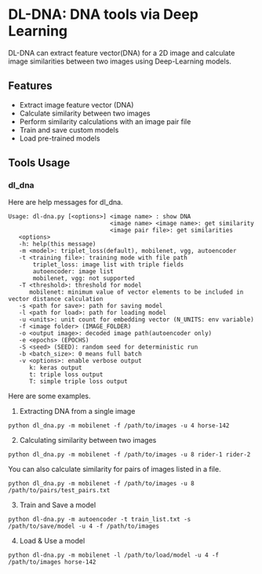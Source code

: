 # DL-DNA: DNA tools via Deep Learning

DL-DNA can extract feature vector(DNA) for a 2D image and calculate image similarities between two images using Deep-Learning models.

## Features

- Extract image feature vector (DNA)
- Calculate similarity between two images
- Perform similarity calculations with an image pair file
- Train and save custom models
- Load pre-trained models
## Tools Usage

### dl\_dna
Here are help messages for dl\_dna.
```
Usage: dl-dna.py [<options>] <image name> : show DNA
                             <image name> <image name>: get similarity
                             <image pair file>: get similarities
   <options>
   -h: help(this message)
   -m <model>: triplet_loss(default), mobilenet, vgg, autoencoder
   -t <training file>: training mode with file path
       triplet_loss: image list with triple fields
       autoencoder: image list
       mobilenet, vgg: not supported
   -T <threshold>: threshold for model
      mobilenet: minimum value of vector elements to be included in vector distance calculation
   -s <path for save>: path for saving model
   -l <path for load>: path for loading model
   -u <units>: unit count for embedding vector (N_UNITS: env variable)
   -f <image folder> (IMAGE_FOLDER)
   -o <output image>: decoded image path(autoencoder only)
   -e <epochs> (EPOCHS)
   -S <seed> (SEED): random seed for deterministic run
   -b <batch_size>: 0 means full batch
   -v <options>: enable verbose output
      k: keras output
      t: triple loss output
      T: simple triple loss output
```


Here are some examples.  

1. Extracting DNA from a single image  
 ```
 python dl_dna.py -m mobilenet -f /path/to/images -u 4 horse-142
 ```

2. Calculating similarity between two images 
```
python dl_dna.py -m mobilenet -f /path/to/images -u 8 rider-1 rider-2
```
You can also calculate similarity for pairs of images listed in a file.
```
python dl_dna.py -m mobilenet -f /path/to/images -u 8 /path/to/pairs/test_pairs.txt
```

3. Train and Save a model
```
python dl-dna.py -m autoencoder -t train_list.txt -s /path/to/save/model -u 4 -f /path/to/images
```

4. Load & Use a model
```
python dl-dna.py -m mobilenet -l /path/to/load/model -u 4 -f /path/to/images horse-142
```